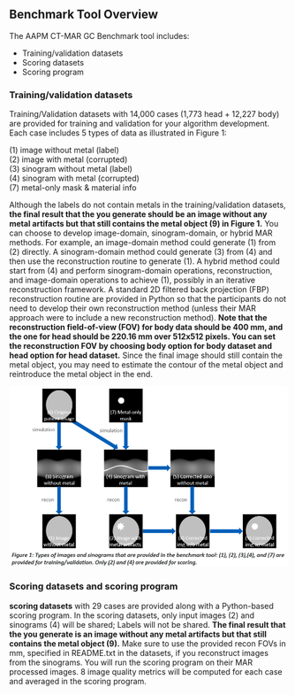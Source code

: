 ## Benchmark Tool Overview
The AAPM CT-MAR GC Benchmark tool includes:

* Training/validation datasets
* Scoring datasets
* Scoring program

### Training/validation datasets
Training/Validation datasets with 14,000 cases (1,773 head + 12,227 body) are provided for training and validation for your algorithm development. Each case includes 5 types of data as illustrated in Figure 1:

(1) image without metal (label)  
(2) image with metal (corrupted)  
(3) sinogram without metal (label)  
(4) sinogram with metal (corrupted)  
(7) metal-only mask & material info  

Although the labels do not contain metals in the training/validation datasets, **the final result that the you generate should be an image without any metal artifacts but that still contains the metal object (9) in Figure 1.** You can choose to develop image-domain, sinogram-domain, or hybrid MAR methods. For example, an image-domain method could generate (1) from (2) directly. A sinogram-domain method could generate (3) from (4) and then use the reconstruction routine to generate (1). A hybrid method could start from (4) and perform sinogram-domain operations, reconstruction, and image-domain operations to achieve (1), possibly in an iterative reconstruction framework. A standard 2D filtered back projection (FBP) reconstruction routine are provided in Python so that the participants do not need to develop their own reconstruction method (unless their MAR approach were to include a new reconstruction method). **Note that the reconstruction field-of-view (FOV) for body data should be 400 mm, and the one for head should be 220.16 mm over 512x512 pixels. You can set the reconstruction FOV by choosing body option for body dataset and head option for head dataset.** Since the final image should still contain the metal object, you may need to estimate the contour of the metal object and reintroduce the metal object in the end.

![Figure 1](assets/Figure1.png)

### Scoring datasets and scoring program
**scoring datasets** with 29 cases are provided along with a Python-based scoring program. In the scoring datasets, only input images (2) and sinograms (4) will be shared; Labels will not be shared. **The final result that the you generate is an image without any metal artifacts but that still contains the metal object (9).** Make sure to use the provided recon FOVs in mm, specified in README.txt in the datasets, if you reconstruct images from the sinograms. You will run the scoring program on their MAR processed images. 8 image quality metrics will be computed for each case and averaged in the scoring program. 
